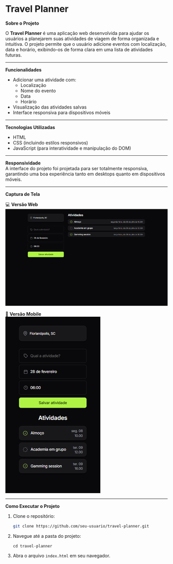 # Travel Planner

**Sobre o Projeto**  

O **Travel Planner** é uma aplicação web desenvolvida para ajudar os usuários a planejarem suas atividades de viagem de forma organizada e intuitiva. O projeto permite que o usuário adicione eventos com localização, data e horário, exibindo-os de forma clara em uma lista de atividades futuras.

---

**Funcionalidades**

- Adicionar uma atividade com:
  - Localização
  - Nome do evento
  - Data
  - Horário
- Visualização das atividades salvas
- Interface responsiva para dispositivos móveis

---

**Tecnologias Utilizadas**

- HTML
- CSS (incluindo estilos responsivos)
- JavaScript (para interatividade e manipulação do DOM)

---

**Responsividade**  
A interface do projeto foi projetada para ser totalmente responsiva, garantindo uma boa experiência tanto em desktops quanto em dispositivos móveis.

---

**Captura de Tela**

💻 **Versão Web**  
![Versão Web](Travel_planner/img/screenshot_web.png)

📱 **Versão Mobile**  
![Versão Mobile](Travel_planner/img/screenshot_mobile.png)

---

**Como Executar o Projeto**

1. Clone o repositório:

   ```bash
   git clone https://github.com/seu-usuario/travel-planner.git

2. Navegue até a pasta do projeto:

   ```
   cd travel-planner
   ```
4. Abra o arquivo `index.html` em seu navegador.


